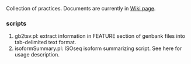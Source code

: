 Collection of practices. Documents are currently in [Wiki page](https://github.com/wdlingit/cop/wiki).

### scripts

1. gb2tsv.pl: extract information in FEATURE section of genbank files into tab-delimited text format.
1. isoformSummary.pl: ISOseq isoform summarizing script. See here for usage description.
